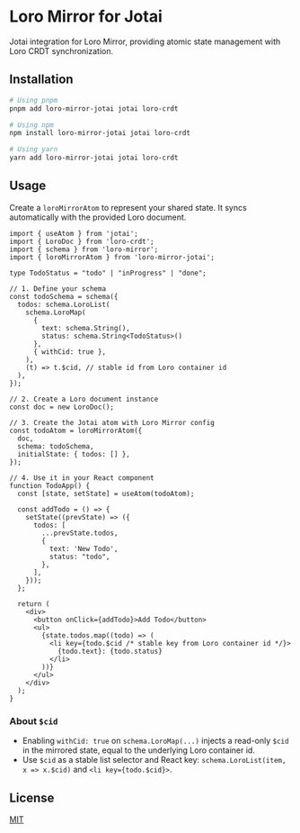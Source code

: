 # Loro Mirror for Jotai

Jotai integration for Loro Mirror, providing atomic state management with Loro CRDT synchronization. 

## Installation

```bash
# Using pnpm
pnpm add loro-mirror-jotai jotai loro-crdt

# Using npm
npm install loro-mirror-jotai jotai loro-crdt

# Using yarn
yarn add loro-mirror-jotai jotai loro-crdt
```

## Usage

Create a `loroMirrorAtom` to represent your shared state. It syncs automatically with the provided Loro document.

```tsx
import { useAtom } from 'jotai';
import { LoroDoc } from 'loro-crdt';
import { schema } from 'loro-mirror';
import { loroMirrorAtom } from 'loro-mirror-jotai';

type TodoStatus = "todo" | "inProgress" | "done";

// 1. Define your schema
const todoSchema = schema({
  todos: schema.LoroList(
    schema.LoroMap(
      {
        text: schema.String(),
        status: schema.String<TodoStatus>()
      },
      { withCid: true },
    ),
    (t) => t.$cid, // stable id from Loro container id
  ),
});

// 2. Create a Loro document instance
const doc = new LoroDoc();

// 3. Create the Jotai atom with Loro Mirror config
const todoAtom = loroMirrorAtom({
  doc,
  schema: todoSchema,
  initialState: { todos: [] },
});

// 4. Use it in your React component
function TodoApp() {
  const [state, setState] = useAtom(todoAtom);

  const addTodo = () => {
    setState((prevState) => ({
      todos: [
        ...prevState.todos,
        {
          text: 'New Todo',
          status: "todo",
        },
      ],
    }));
  };

  return (
    <div>
      <button onClick={addTodo}>Add Todo</button>
      <ul>
        {state.todos.map((todo) => (
          <li key={todo.$cid /* stable key from Loro container id */}>
            {todo.text}: {todo.status}
          </li>
        ))}
      </ul>
    </div>
  );
}
```

### About `$cid`

- Enabling `withCid: true` on `schema.LoroMap(...)` injects a read-only `$cid` in the mirrored state, equal to the underlying Loro container id.
- Use `$cid` as a stable list selector and React key: `schema.LoroList(item, x => x.$cid)` and `<li key={todo.$cid}>`.

## License

[MIT](./LICENSE)
